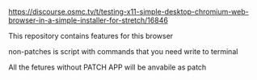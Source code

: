 https://discourse.osmc.tv/t/testing-x11-simple-desktop-chromium-web-browser-in-a-simple-installer-for-stretch/16846

This repository contains features for this browser

non-patches is script with commands that you need write to terminal

All the fetures without PATCH APP will be anvabile as patch
